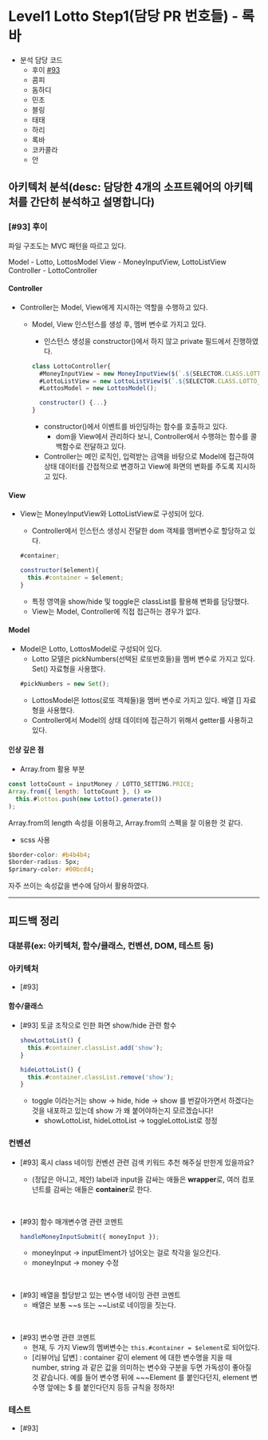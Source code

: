 # Level1 Lotto Step1(담당 PR 번호들) - 록바

- 분석 담당 코드
  - 후이 [#93](https://github.com/woowacourse/javascript-lotto/pull/93)
  - 콤피
  - 돔하디
  - 민초
  - 블링
  - 태태
  - 하리
  - 록바
  - 코카콜라
  - 안

## 아키텍처 분석(desc: 담당한 4개의 소프트웨어의 아키텍처를 간단히 분석하고 설명합니다)

### [#93] 후이

파일 구조도는 MVC 패턴을 따르고 있다.

Model - Lotto, LottosModel
View - MoneyInputView, LottoListView
Controller - LottoController

#### Controller

- Controller는 Model, View에게 지시하는 역할을 수행하고 있다.

  - Model, View 인스턴스를 생성 후, 멤버 변수로 가지고 있다.

    - 인스턴스 생성을 constructor()에서 하지 않고 private 필드에서 진행하였다.

    ```javascript
    class LottoController{
      #MoneyInputView = new MoneyInputView($(`.${SELECTOR.CLASS.LOTTO_MONEY_SECTION}`));
      #LottoListView = new LottoListView($(`.${SELECTOR.CLASS.LOTTO_LIST_SECTION}`));
      #LottosModel = new LottosModel();

      constructor() {...}
    }
    ```

    - constructor()에서 이벤트를 바인딩하는 함수를 호출하고 있다.
      - dom을 View에서 관리하다 보니, Controller에서 수행햐는 함수를 콜백함수로 전달하고 있다.
    - Controller는 메인 로직인, 입력받는 금액을 바탕으로 Model에 접근하여 상태 데이터를 간접적으로 변경하고 View에 화면의 변화를 주도록 지시하고 있다.

#### View

- View는 MoneyInputView와 LottoListView로 구성되어 있다.

  - Controller에서 인스턴스 생성시 전달한 dom 객체를 멤버변수로 할당하고 있다.

  ```javascript
  #container;

  constructor($element){
    this.#container = $element;
  }
  ```

  - 특정 영역을 show/hide 및 toggle은 classList를 활용해 변화를 담당했다.
  - View는 Model, Controller에 직접 접근하는 경우가 없다.

#### Model

- Model은 Lotto, LottosModel로 구성되어 있다.
  - Lotto 모델은 pickNumbers(선택된 로또번호들)을 멤버 변수로 가지고 있다. Set() 자료형을 사용했다.
  ```javascript
  #pickNumbers = new Set();
  ```
  - LottosModel은 lottos(로또 객체들)을 멤버 변수로 가지고 있다. 배열 [] 자료형을 사용했다.
  - Controller에서 Model의 상태 데이터에 접근하기 위해서 getter를 사용하고 있다.

#### 인상 깊은 점

- Array.from 활용 부분

```javascript
const lottoCount = inputMoney / LOTTO_SETTING.PRICE;
Array.from({ length: lottoCount }, () =>
  this.#lottos.push(new Lotto().generate())
);
```

Array.from의 length 속성을 이용하고, Array.from의 스펙을 잘 이용한 것 같다.

- scss 사용

```css
$border-color: #b4b4b4;
$border-radius: 5px;
$primary-color: #00bcd4;
```

자주 쓰이는 속성값을 변수에 담아서 활용하였다.

---

## 피드백 정리

### 대분류(ex: 아키텍처, 함수/클래스, 컨벤션, DOM, 테스트 등)

### 아키텍처

- [#93]

#### 함수/클래스

- [#93] 토글 조작으로 인한 화면 show/hide 관련 함수

  ```javascript
  showLottoList() {
    this.#container.classList.add('show');
  }

  hideLottoList() {
    this.#container.classList.remove('show');
  }
  ```

  - toggle 이라는거는 show -> hide, hide -> show 를 번갈아가면서 하겠다는 것을 내포하고 있는데 show 가 왜 붙어야하는지 모르겠습니다!
    - showLottoList, hideLottoList -> toggleLottoList로 정정

### 컨벤션

- [#93] 혹시 class 네이밍 컨벤션 관련 검색 키워드 추천 해주실 만한게 있을까요?

  - (정답은 아니고, 제안) label과 input을 감싸는 애들은 **wrapper**로, 여러 컴포넌트를 감싸는 애들은 **container**로 한다.

<br>

- [#93] 함수 매개변수명 관련 코멘트
  ```javascript
  handleMoneyInputSubmit({ moneyInput });
  ```
  - moneyInput -> inputElment가 넘어오는 걸로 착각을 일으킨다.
  - moneyInput -> money 수정

<br>

- [#93] 배열을 할당받고 있는 변수명 네이밍 관련 코멘트
  - 배열은 보통 ~~s 또는 ~~List로 네이밍을 짓는다.

<br>

- [#93] 변수명 관련 코멘트
  - 현재, 두 가지 View의 멤버변수는 `this.#container = $element`로 되어있다.
  - [리뷰어님 답변] : container 같이 element 에 대한 변수명을 지을 때 number, string 과 같은 값을 의미하는 변수와 구분을 두면 가독성이 좋아질 것 같습니다. 예를 들어 변수명 뒤에 ~~~Element 를 붙인다던지, element 변수명 앞에는 $ 를 붙인다던지 등등 규칙을 정하자!

### 테스트

- [#93]
